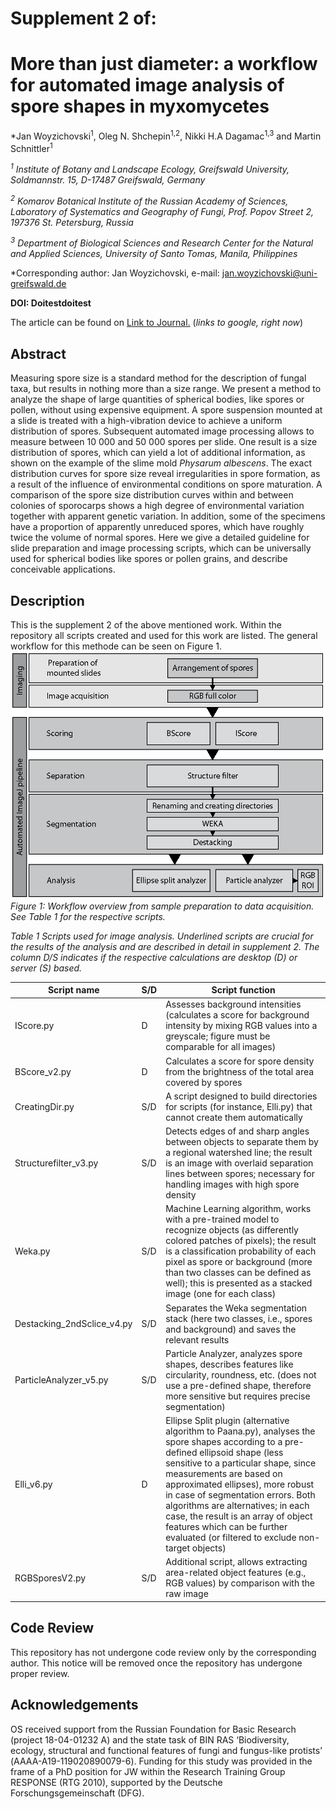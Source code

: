 # Supplement 2 of:
# More than just diameter: a workflow for automated image analysis of spore shapes in myxomycetes

*Jan Woyzichovski<sup>1</sup>, Oleg N. Shchepin<sup>1,2</sup>, Nikki H.A Dagamac<sup>1,3</sup> and Martin Schnittler<sup>1</sup>

*<sup>1</sup> Institute of Botany and Landscape Ecology, Greifswald University, Soldmannstr. 15, D-17487 Greifswald, Germany*

*<sup>2</sup> Komarov Botanical Institute of the Russian Academy of Sciences, Laboratory of Systematics and Geography of Fungi, 
Prof. Popov Street 2, 197376 St. Petersburg, Russia*

*<sup>3</sup> Department of Biological Sciences and Research Center for the Natural and Applied Sciences, University of Santo Tomas, Manila, Philippines*

*Corresponding author: Jan Woyzichovski, e-mail: jan.woyzichovski@uni-greifswald.de

**DOI: Doitestdoitest**

The article can be found on [Link to Journal.](http://google.com) (*links to google, right now*)

## Abstract
Measuring spore size is a standard method for the description of fungal taxa, but results in nothing more than a size range. We present a method to analyze the shape of large quantities of spherical bodies, like spores or pollen, without using expensive equipment. A spore suspension mounted at a slide is treated with a high-vibration device to achieve a uniform distribution of spores. Subsequent automated image processing allows to measure between 10 000 and 50 000 spores per slide. One result is a size distribution of spores, which can yield a lot of additional information, as shown on the example of the slime mold *Physarum albescens*. The exact distribution curves for spore size reveal irregularities in spore formation, as a result of the influence of environmental conditions on spore maturation. A comparison of the spore size distribution curves within and between colonies of sporocarps shows a high degree of environmental variation together with apparent genetic variation. In addition, some of the specimens have a proportion of apparently unreduced spores, which have roughly twice the volume of normal spores. Here we give a detailed guideline for slide preparation and image processing scripts, which can be universally used for spherical bodies like spores or pollen grains, and describe conceivable applications.

## Description
This is the supplement 2 of the above mentioned work. Within the repository all scripts created and used for this work are listed. The general workflow for this methode can be seen on Figure 1. ![Image of Workflow](https://github.com/JanWoyzi/Sporesize-Measurement/blob/main/ImgForReadme/workflow-02.png) *Figure 1: Workflow overview from sample preparation to data acquisition. See Table 1 for the respective scripts.*

*Table 1 Scripts used for image analysis. Underlined scripts are crucial for the results of the analysis and are described in detail in supplement 2. The column D/S indicates if the respective calculations are desktop (D) or server (S) based.*

Script name	 | S/D |	Script function
-------------|-|-----------------
IScore.py |	D |	Assesses background intensities (calculates a score for background intensity by mixing RGB values into a greyscale; figure must be comparable for all images)
BScore_v2.py |	D |	Calculates a score for spore density from the brightness of the total area covered by spores
CreatingDir.py | S/D	| A script designed to build directories for scripts (for instance, Elli.py) that cannot create them automatically
Structurefilter_v3.py |	S/D	| Detects edges of and sharp angles between objects to separate them by a regional watershed line; the result is an image with overlaid separation lines between spores; necessary for handling images with high spore density
Weka.py |	S/D |	Machine Learning algorithm, works with a pre-trained model to recognize objects (as differently colored patches of pixels); the result is a classification probability of each pixel as spore or background (more than two classes can be defined as well); this is presented as a stacked image (one for each class)
Destacking_2ndSclice_v4.py |	S/D  |	Separates the Weka segmentation stack (here two classes, i.e., spores and background) and saves the relevant results
ParticleAnalyzer_v5.py |	S/D |	Particle Analyzer, analyzes spore shapes, describes features like circularity, roundness, etc. (does not use a pre-defined shape, therefore more sensitive but requires precise segmentation)
Elli_v6.py |	D	| Ellipse Split plugin (alternative algorithm to Paana.py), analyses the spore shapes according to a pre-defined ellipsoid shape (less sensitive to a particular shape, since measurements are based on approximated ellipses), more robust in case of segmentation errors. Both algorithms are alternatives; in each case, the result is an array of object features which can be further evaluated (or filtered to exclude non-target objects)
RGBSporesV2.py |	S/D	| Additional script, allows extracting area-related object features (e.g., RGB values) by comparison with the raw image



## Code Review
This repository has not undergone code review only by the corresponding author. This notice will be removed once the repository has undergone proper review.

## Acknowledgements
OS received support from the Russian Foundation for Basic Research (project 18-04-01232 А) and the state task of BIN RAS ‘Biodiversity, ecology, structural and functional features of fungi and fungus-like protists’ (АААА-А19-119020890079-6).
Funding for this study was provided in the frame of a PhD position for JW within the Research Training Group RESPONSE (RTG 2010), supported by the Deutsche Forschungsgemeinschaft (DFG).
